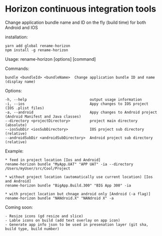 # Horizon continuous integration tools

Change application bundle name and ID on the fly (build time) for both Android and IOS

  installation:

    yarn add global rename-horizon
    npm install -g rename-horizon

Usage: rename-horizon [options] [command]


  Commands:

    bundle <bundleId> <bundleName>  Change application bundle ID and name (display name)

  Options:

    -h, --help                             output usage information
    -i, --ios                              Appy changes to IOS project (IOS .plist files)
    -a, --android                          Appy changes to Android project (Android Manifest and Java classes)
    --directory <projectDirectory>         project main directory (absolute)
    --iosSubDir <iosSubDirectory>          IOS project sub directory (relative)
    --androidSubDir <androidSubDirectory>  Android project sub directory (relative)


  Example:

    * feed in project location [Ios and Android]
    rename-horizon bundle "MyApp.UAT" "APP UAT" -ia --directory /Users/myUser/src/Cool/Project

    * without project location (automatically use current location) [Ios and Android]
    rename-horizon bundle "BigApp.Build.300" "BIG App 300" -ia 

    * with project location but chnage android only [Android (-a flag)]
    rename-horizon bundle "NANdroid.X" "NANdroid X" -a


  
  Coming soon:

    - Resize icons (gd resize and slice)
    - Lable icons on build (add text overlay on app icon)
    - Generate app info json to be used in presenation layer (git sha, build type, build number)